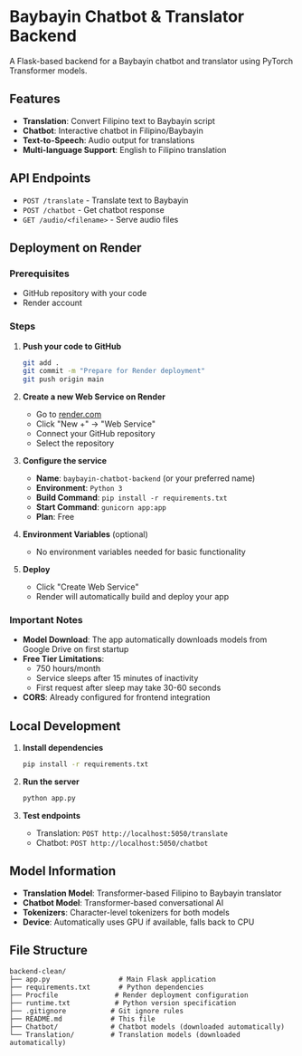 # Baybayin Chatbot & Translator Backend

A Flask-based backend for a Baybayin chatbot and translator using PyTorch Transformer models.

## Features

- **Translation**: Convert Filipino text to Baybayin script
- **Chatbot**: Interactive chatbot in Filipino/Baybayin
- **Text-to-Speech**: Audio output for translations
- **Multi-language Support**: English to Filipino translation

## API Endpoints

- `POST /translate` - Translate text to Baybayin
- `POST /chatbot` - Get chatbot response
- `GET /audio/<filename>` - Serve audio files

## Deployment on Render

### Prerequisites
- GitHub repository with your code
- Render account

### Steps

1. **Push your code to GitHub**
   ```bash
   git add .
   git commit -m "Prepare for Render deployment"
   git push origin main
   ```

2. **Create a new Web Service on Render**
   - Go to [render.com](https://render.com)
   - Click "New +" → "Web Service"
   - Connect your GitHub repository
   - Select the repository

3. **Configure the service**
   - **Name**: `baybayin-chatbot-backend` (or your preferred name)
   - **Environment**: `Python 3`
   - **Build Command**: `pip install -r requirements.txt`
   - **Start Command**: `gunicorn app:app`
   - **Plan**: Free

4. **Environment Variables** (optional)
   - No environment variables needed for basic functionality

5. **Deploy**
   - Click "Create Web Service"
   - Render will automatically build and deploy your app

### Important Notes

- **Model Download**: The app automatically downloads models from Google Drive on first startup
- **Free Tier Limitations**: 
  - 750 hours/month
  - Service sleeps after 15 minutes of inactivity
  - First request after sleep may take 30-60 seconds
- **CORS**: Already configured for frontend integration

## Local Development

1. **Install dependencies**
   ```bash
   pip install -r requirements.txt
   ```

2. **Run the server**
   ```bash
   python app.py
   ```

3. **Test endpoints**
   - Translation: `POST http://localhost:5050/translate`
   - Chatbot: `POST http://localhost:5050/chatbot`

## Model Information

- **Translation Model**: Transformer-based Filipino to Baybayin translator
- **Chatbot Model**: Transformer-based conversational AI
- **Tokenizers**: Character-level tokenizers for both models
- **Device**: Automatically uses GPU if available, falls back to CPU

## File Structure

```
backend-clean/
├── app.py                 # Main Flask application
├── requirements.txt       # Python dependencies
├── Procfile              # Render deployment configuration
├── runtime.txt           # Python version specification
├── .gitignore           # Git ignore rules
├── README.md            # This file
├── Chatbot/             # Chatbot models (downloaded automatically)
└── Translation/         # Translation models (downloaded automatically)
``` 